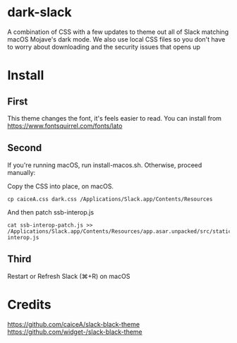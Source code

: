 # dark-slack

A combination of CSS with a few updates to theme out all of Slack matching macOS Mojave's dark mode. We also use local CSS files so you don't have to worry about downloading and the security issues that opens up

# Install

## First

This theme changes the font, it's feels easier to read. You can install from https://www.fontsquirrel.com/fonts/lato

## Second

If you're running macOS, run install-macos.sh. Otherwise, proceed manually:

Copy the CSS into place, on macOS.

```
cp caiceA.css dark.css /Applications/Slack.app/Contents/Resources
```

And then patch ssb-interop.js

```
cat ssb-interop-patch.js >> /Applications/Slack.app/Contents/Resources/app.asar.unpacked/src/static/ssb-interop.js
```

## Third

Restart or Refresh Slack (⌘+R) on macOS

# Credits

https://github.com/caiceA/slack-black-theme
https://github.com/widget-/slack-black-theme
